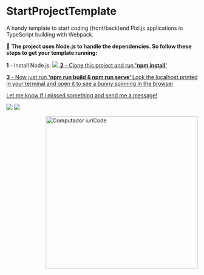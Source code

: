 # StartProjectTemplate
<p align="left"> 
 A handy template to start coding (front/back)end Pixi.js applications in TypeScript building with Webpack.
</p>

<p align="left">
  🦄 <strong>The project uses Node.js to handle the dependencies. So follow these steps to get your template running:</strong>
</p>

<p align="left">
 <strong>1</strong> - Install Node.js:  <a href="#" alt="Node">
  <img src="https://nodejs.org/en/download/></a> </strong>
</p>

 <p align="left">
 <strong>2</strong> - Clone this project and run <strong>'npm install' </strong>
</p>

 <p align="left">
 <strong>3</strong> - Now just run <strong>'npm run build & npm run serve' </strong>
 Look the localhost printed in your terminal and open it to see a bunny spinning in the browser
</p>
                
<p align="left">
 Let me know if i missed something and send me a message!
</p>
               
<p align="left">
  <a href="#" alt="Gmail">
  <img src="https://img.shields.io/badge/-Gmail-FF0000?style=flat-square&labelColor=FF0000&logo=gmail&logoColor=white&link=leviczios@gmail.com" /></a>
  <a href="#" alt="Instagram">
  <img src="https://img.shields.io/badge/-Instagram-DF0174?style=flat-square&labelColor=DF0174&logo=instagram&logoColor=white&link=https://www.instagram.com/tatolevicz"/></a>
</p>  
                

<img src="https://raw.githubusercontent.com/MicaelliMedeiros/micaellimedeiros/master/image/computer-illustration.png" min-width="400px" max-width="400px" width="400px" align="right" alt="Computador iuriCode">


